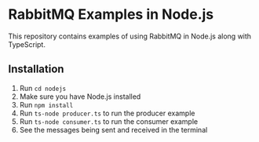 # RabbitMQ Examples in Node.js

This repository contains examples of using RabbitMQ in Node.js along with TypeScript.

## Installation

1. Run `cd nodejs`
2. Make sure you have Node.js installed
3. Run `npm install`
4. Run `ts-node producer.ts` to run the producer example
5. Run `ts-node consumer.ts` to run the consumer example
6. See the messages being sent and received in the terminal